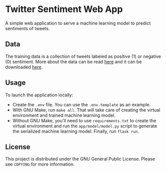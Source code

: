 # Twitter Sentiment Web App
A simple web application to serve a machine learning model to predict sentiments of tweets.

## Data
The training data is a collection of tweets labeled as positive (1) or negative (0) sentiment. More about the data can be read [here](http://thinknook.com/twitter-sentiment-analysis-training-corpus-dataset-2012-09-22/) and it can be downloaded [here](http://thinknook.com/wp-content/uploads/2012/09/Sentiment-Analysis-Dataset.zip).

## Usage
To launch the application locally:

* Create the `.env` file. You can use the `.env.template` as an example.
* With GNU Make, run `make all`. That will take care of creating the virtual environment and trained machine learning model.
* Without GNU Make, you'll need to use `requirements.txt` to create the virtual environment and run the `app/model/model.py` script to generate the serialized machine learning model. Finally, run `flask run`.

## License
This project is distributed under the GNU General Public License. Please see `COPYING` for more information.
